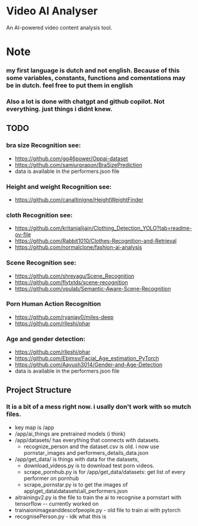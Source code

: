 # Video AI Analyser
An AI-powered video content analysis tool.


# Note
### my first language is dutch and not english. Because of this some variables, constants, functions and comentations may be in dutch. feel free to put them in english
### Also a lot is done with chatgpt and github copilot. Not everything. just things i didnt knew.
## TODO
### bra size Recognition see:
- https://github.com/gg46power/Oppai-dataset
- https://github.com/samiurprapon/BraSizePrediction
- data is available in the performers.json file

### Height and weight Recognition see:
- https://github.com/canaltinigne/HeightWeightFinder

### cloth Recognition see:
- https://github.com/kritanjalijain/Clothing_Detection_YOLO?tab=readme-ov-file
- https://github.com/Rabbit1010/Clothes-Recognition-and-Retrieval
- https://github.com/normalclone/fashion-ai-analysis

### Scene Recognition see:
- https://github.com/shreyagu/Scene_Recognition
- https://github.com/flytxtds/scene-recognition
- https://github.com/vpulab/Semantic-Aware-Scene-Recognition


### Porn Human Action Recognition
- https://github.com/ryanjay0/miles-deep
- https://github.com/rlleshi/phar

### Age and gender detection:
- https://github.com/rlleshi/phar
- https://github.com/Ebimsv/Facial_Age_estimation_PyTorch
- https://github.com/Aayush3014/Gender-and-Age-Detection
- data is available in the performers.json file


## Project Structure
### It is a bit of a mess right now. i usally don't work with so mutch files.
- key map is /app
- /app/ai_things are pretrained models (i think)
- /app/datasets/ has everything that connects with datasets.
  - recognize_person and the dataset.csv is old. i now use pornstar_images and performers_details_data.json
- /app/get_data/ is things with data for the datasets, 
  - download_videos.py is to download test porn videos.
  - scrape_pornhub.py is for  /app/get_data/datasets: get list of every performer on pornhub
  - scrape_pornstar.py is to get the images of app\get_data\datasets\all_performers.json
- aitrainingv2.py is the file to train the ai to recognise a pornstart with tensorflow -- currently worked on
- trainaionimageanddescofpeople.py - old file to train ai with pytorch
- recognisePerson.py - idk what this is

